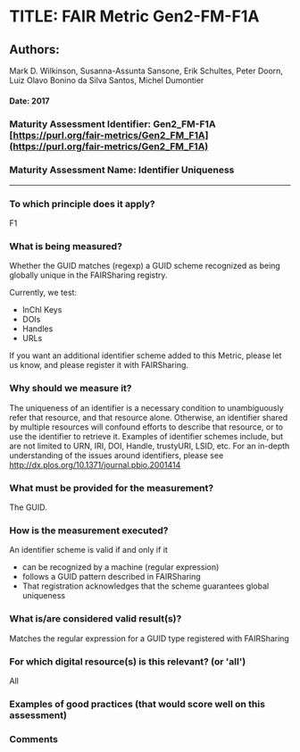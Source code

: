 # TITLE:  FAIR Metric Gen2-FM-F1A

## Authors: 
Mark D. Wilkinson, Susanna-Assunta Sansone, Erik Schultes, Peter Doorn,
Luiz Olavo Bonino da Silva Santos, Michel Dumontier

#### Date: 2017


### Maturity Assessment Identifier: Gen2_FM-F1A [https://purl.org/fair-metrics/Gen2_FM_F1A](https://purl.org/fair-metrics/Gen2_FM_F1A)

### Maturity Assessment Name:   Identifier Uniqueness

----

### To which principle does it apply?  
F1

### What is being measured?
Whether the GUID matches (regexp) a GUID scheme recognized as being globally unique in the FAIRSharing registry.

Currently, we test:
 * InChI Keys
 * DOIs
 * Handles
 * URLs

If you want an additional identifier scheme added to this Metric, please let us know, and please register it with FAIRSharing.


### Why should we measure it?
The uniqueness of an identifier is a necessary condition to unambiguously refer that resource, and that resource alone. Otherwise, an identifier shared by multiple resources will confound efforts to describe that resource, or to use the identifier to retrieve it. Examples of identifier schemes include, but are not limited to URN, IRI, DOI, Handle, trustyURI, LSID, etc. For an in-depth understanding of the issues around identifiers, please see http://dx.plos.org/10.1371/journal.pbio.2001414

### What must be provided for the measurement?
The GUID.


### How is the measurement executed?
An identifier scheme is valid if and only if it
 * can be recognized by a machine (regular expression)
 * follows a GUID pattern described in FAIRSharing
 * That registration acknowledges that the scheme guarantees global uniqueness


### What is/are considered valid result(s)?
Matches the regular expression for a GUID type registered with FAIRSharing

### For which digital resource(s) is this relevant? (or 'all')
All

### Examples of good practices (that would score well on this assessment)


### Comments

